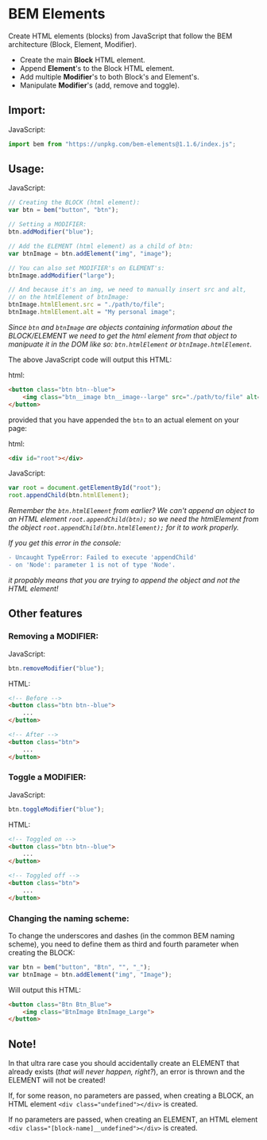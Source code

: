 # BEM Elements

Create HTML elements (blocks) from JavaScript that follow the BEM architecture (Block, Element, Modifier).

- Create the main **Block** HTML element.
- Append **Element**'s to the Block HTML element.
- Add multiple **Modifier**'s to both Block's and Element's.
- Manipulate **Modifier**'s (add, remove and toggle).

## Import:

JavaScript:
```javascript
import bem from "https://unpkg.com/bem-elements@1.1.6/index.js";
```

## Usage:

JavaScript:
```javascript
// Creating the BLOCK (html element):
var btn = bem("button", "btn");

// Setting a MODIFIER:
btn.addModifier("blue");

// Add the ELEMENT (html element) as a child of btn:
var btnImage = btn.addElement("img", "image");

// You can also set MODIFIER's on ELEMENT's:
btnImage.addModifier("large");

// And because it's an img, we need to manually insert src and alt,
// on the htmlElement of btnImage:
btnImage.htmlElement.src = "./path/to/file";
btnImage.htmlElement.alt = "My personal image";
```
*Since `btn` and `btnImage` are objects containing information about the BLOCK/ELEMENT we need to get the html element from that object to manipuate it in the DOM like so: `btn.htmlElement` or `btnImage.htmlElement`.*

The above JavaScript code will output this HTML:

html:
```html
<button class="btn btn--blue">
    <img class="btn__image btn__image--large" src="./path/to/file" alt="My personal image">
</button>
```

provided that you have appended the `btn` to an actual element on your page:

html:
```html
<div id="root"></div>
```

JavaScript:
```javascript
var root = document.getElementById("root");
root.appendChild(btn.htmlElement);
```
*Remember the `btn.htmlElement` from earlier? We can't append an object to an HTML element `root.appendChild(btn);` so we need the htmlElement from the object `root.appendChild(btn.htmlElement);` for it to work properly.*

*If you get this error in the console:*
```diff
- Uncaught TypeError: Failed to execute 'appendChild'
- on 'Node': parameter 1 is not of type 'Node'.
```
*it propably means that you are trying to append the object and not the HTML element!*

## Other features

### Removing a MODIFIER:
JavaScript:
```javascript
btn.removeModifier("blue");
```
HTML:
```html
<!-- Before -->
<button class="btn btn--blue">
    ...
</button>

<!-- After -->
<button class="btn">
    ...
</button>
```

### Toggle a MODIFIER:
JavaScript:
```javascript
btn.toggleModifier("blue");
```
HTML:
```html
<!-- Toggled on -->
<button class="btn btn--blue">
    ...
</button>

<!-- Toggled off -->
<button class="btn">
    ...
</button>
```

### Changing the naming scheme:
To change the underscores and dashes (in the common BEM naming scheme), you need to define them as third and fourth parameter when creating the BLOCK:
```javascript
var btn = bem("button", "Btn", "", "_");
var btnImage = btn.addElement("img", "Image");
```
Will output this HTML:
```html
<button class="Btn Btn_Blue">
    <img class="BtnImage BtnImage_Large">
</button>
```

## Note!

In that ultra rare case you should accidentally create an ELEMENT that already exists (*that will never happen, right?*), an error is thrown and the ELEMENT will not be created!

If, for some reason, no parameters are passed, when creating a BLOCK, an HTML element `<div class="undefined"></div>` is created.

If no parameters are passed, when creating an ELEMENT, an HTML element `<div class="[block-name]__undefined"></div>` is created.